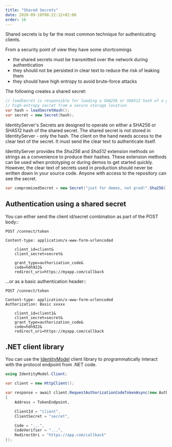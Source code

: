 ```yaml
---
title: "Shared Secrets"
date: 2020-09-10T08:22:12+02:00
order: 10
---
```


Shared secrets is by far the most common technique for authenticating clients.

From a security point of view they have some shortcomings

* the shared secrets must be transmitted over the network during authentication
* they should not be persisted in clear text to reduce the risk of leaking them
* they should have high entropy to avoid brute-force attacks

The following creates a shared secret:

```cs
// loadSecret is responsible for loading a SHA256 or SHA512 hash of a good,
// high-entropy secret from a secure storage location
var hash = loadSecretHash(); 
var secret = new Secret(hash);
```

IdentityServer's Secrets are designed to operate on either a SHA256 or SHA512
hash of the shared secret. The shared secret is not stored in IdentityServer - 
only the hash. The client on the hand needs access to the clear text of the 
secret. It must send the clear text to authenticate itself.

IdentityServer provides the *Sha256* and *Sha512* extension methods on strings
as a convenience to produce their hashes. These extension methods can be used
when prototyping or during demos to get started quickly. However, the clear text
of secrets used in production should never be written down in your source code.
Anyone with access to the repository can see the secret.

```cs
var compromisedSecret = new Secret("just for demos, not prod!".Sha256());
```

## Authentication using a shared secret
You can either send the client id/secret combination as part of the POST body::

```text
POST /connect/token

Content-type: application/x-www-form-urlencoded

    client_id=client&
    client_secret=secret&

    grant_type=authorization_code&
    code=hdh922&
    redirect_uri=https://myapp.com/callback
```

...or as a basic authentication header::

```text
POST /connect/token

Content-type: application/x-www-form-urlencoded
Authorization: Basic xxxxx

    client_id=client1&
    client_secret=secret&
    grant_type=authorization_code&
    code=hdh922&
    redirect_uri=https://myapp.com/callback
```

## .NET client library
You can use the [IdentityModel](https://identitymodel.readthedocs.io) client library to programmatically interact with the protocol endpoint from .NET code.

```cs
using IdentityModel.Client;

var client = new HttpClient();

var response = await client.RequestAuthorizationCodeTokenAsync(new AuthorizationCodeTokenRequest
{
    Address = TokenEndpoint,

    ClientId = "client",
    ClientSecret = "secret",

    Code = "...",
    CodeVerifier = "...",
    RedirectUri = "https://app.com/callback"
});